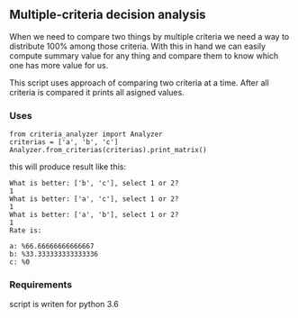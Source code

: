 ## Multiple-criteria decision analysis

When we need to compare two things by multiple criteria we need a way to distribute 100% among those criteria.
With this in hand we can easily compute summary value for any thing and compare them to know which one has more value for us.

This script uses approach of comparing two criteria at a time. After all criteria is compared it prints all asigned values.

### Uses

    from criteria_analyzer import Analyzer
    criterias = ['a', 'b', 'c']
    Analyzer.from_criterias(criterias).print_matrix()
    
this will produce result like this:
    
    What is better: ['b', 'c'], select 1 or 2? 
    1
    What is better: ['a', 'c'], select 1 or 2? 
    1
    What is better: ['a', 'b'], select 1 or 2? 
    1
    Rate is: 
    
    a: %66.66666666666667
    b: %33.333333333333336
    c: %0
    
### Requirements

script is writen for python 3.6
